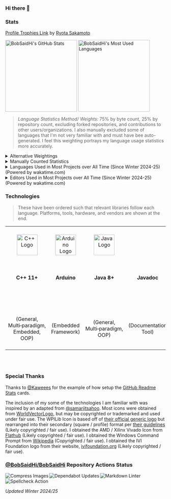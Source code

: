 ### Hi there 👋

<!--
**BobSaidHi/BobSaidHi** is a ✨ _special_ ✨ repository because its `README.md` (this file) appears on your GitHub profile.

Here are some ideas to get you started:

- 🔭 I’m currently working on ...
- 🌱 I’m currently learning ...
- 👯 I’m looking to collaborate on ...
- 🤔 I’m looking for help with ...
- 💬 Ask me about ...
- 📫 How to reach me: ...
- 😄 Pronouns: ...
- ⚡ Fun fact: ...
-->

### Stats

[Profile Trophies Link](https://github-profile-trophy.vercel.app/?username=BobSaidHi) by [Ryota Sakamoto](https://github.com/ryo-ma/github-profile-trophy)

<!-- Public Instance
![BobSaidHi's GitHub stats](https://github-readme-stats.vercel.app/api?username=BobSaidHi&show_icons=true&theme=transparent) ![Top Langs](https://github-readme-stats.vercel.app/api/top-langs/?username=BobSaidHi&exclude_repo=&hide=Dockerfile,Processing)
-->

<!-- Private Instance, slightly more accurate, especially for the main stats card -->
<!-- This alignment is still less than ideal though
![BobSaidHi's GitHub stats](https://github-readme-stats-omega-drab-90.vercel.app/api?username=BobSaidHi&show_icons=true&theme=transparent) ![Top Langs](https://github-readme-stats-omega-drab-90.vercel.app/api/top-langs/?username=BobSaidHi&exclude_repo=&hide=Dockerfile,Processing)
-->

<!-- Begin HTML -->
<!-- Private Instance w/ better formatting -->
<div>
  <img height=225 align="center"
    src="https://github-readme-stats-omega-drab-90.vercel.app/api?username=BobSaidHi&show=prs_merged_percentage&show_icons=true&theme=transparent"
    alt="BobSaidHi's GitHub Stats" />
  <img height=225 align="center"
    src="https://github-readme-stats-omega-drab-90.vercel.app/api/top-langs/?username=BobSaidHi&exclude_repo=&hide=Dockerfile,Processing,VHDL,TCL,Verilog,Perl&size_weight=0.75&count_weight=0.25&langs_count=8&layout=compact"
    alt="BobSaidHi's Most Used Languages" />
</div>
<!-- End HTML -->

> *Language Statistics Method/ Weights:* 75% by byte count, 25% by repository count, excluding forked repositories, and contributions to other users/organizations.  I also manually excluded some of languages that I'm not very familiar with and must have bee auto-generated.  I feel this weighting portrays my language usage statistics more accurately.
<!-- Apparently, details is an actual HTML element, but GitHub officially supports mixing it with Mardown -->
<details>
<summary>Alternative Weightings</summary>

| <center>Default Weighting<br>(100% by byte count, 0% by repository count)</center> | <center>Recommended Weighting<br>(50% by byte count, 50% by repository count)</center> |
| --- | --- |
| <center><img height=250 align="center" src="https://github-readme-stats-omega-drab-90.vercel.app/api/top-langs/?username=BobSaidHi&exclude_repo=&hide=Dockerfile,Processing,VHDL,Perl&size_weight=1&count_weight=0.5&langs_count=10&layout=compact" alt="BobSaidHi's Most Used Languages" /></center> | <center><img height=250 align="center" src="https://github-readme-stats-omega-drab-90.vercel.app/api/top-langs/?username=BobSaidHi&exclude_repo=&hide=Dockerfile,Processing,VHDL,Perl&size_weight=0.5&count_weight=0.5&langs_count=10&layout=compact" alt="BobSaidHi's Most Used Languages" /></center> |

</details>

<details>
<summary>Manually Counted Statistics</summary>

> Only counting the top languages in each repository.
>
> Mixed C++ and Python repositories are likely not counted properly.
> Mixed SystemVerilog, Other HDL, and Assembly repositories are likely not counted properly
>
> *Updated Fall 2024*

| Language    | Repositories Count | Files Count | Percentage Repos / Files |
| ---     | ---   | ---   | ---       |
| Java   | 27  | 278  | 53% / 63% |
| SystemVerilog      | 05  | 100  | 10% / 22% |
| Python | 13  | 036  | 25% / 08% |
| C++/C   | 05   | 20  | 10% / 05% |
| ASM    | 01   | 13  | 02% / 03% |
| **TOTALS**   | **51**  | **439**  | **100% / 100%** |

</details>

<!-- Begin HTML -->
<details>
<summary>Languages Used in Most Projects over All Time (Since Winter 2024-25) (Powered by wakatime.com)</summary>

<!-- PNG version: https://wakatime.com/share/@BobSaidHi/ce6be866-4c3b-4e31-8919-91dc5485cd2e.png -->
<!-- SVG version: https://wakatime.com/share/@BobSaidHi/d5403ac7-ec5c-4a8e-9c99-2ab6ed87d7f0.svg -->
<!-- SVG version (No title): https://wakatime.com/share/@BobSaidHi/9b40d0e1-f14e-4c90-9694-0411dc0c806d.svg -->


<!-- Private Instance w/ better formatting -->
<div>
  <img height=500 align="center"
    src="https://wakatime.com/share/@BobSaidHi/9b40d0e1-f14e-4c90-9694-0411dc0c806d.svg"
    alt="Languages Used in Most Projects over All Time (Since Winter 2024-25) (Powered by wakatime.com)" />
</div>

</details>

<details>
<summary>Editors Used in Most Projects over All Time (Since Winter 2024-25) (Powered by wakatime.com)</summary>

<!-- SVG version (No title): https://wakatime.com/share/@BobSaidHi/9b40d0e1-f14e-4c90-9694-0411dc0c806d.svg -->


<!-- Private Instance w/ better formatting -->
<div>
  <img height=500 align="center"
    src="https://wakatime.com/share/@BobSaidHi/5d801706-f083-4aea-b63c-5755058e2856.svg"
    alt="Editors Used in Most Projects over All Time (Since Winter 2024-25) (Powered by wakatime.com)" />
</div>

</details>
<!-- End HTML -->

### Technologies

> These have been ordered such that relevant libraries follow each language.  Platforms, tools, hardware, and vendors are shown at the end.

<!-- Begin HTML -->
<!-- Programming Languages -->
<table>
  <!-- Icons -->
  <tr>
    <!-- Programming Languages -->
    <!-- C++ -->
    <td align="center">
      <div style="min-width:120px;">
        <img src="https://cdn.worldvectorlogo.com/logos/c.svg" alt="C++ Logo" width="65" />
      </div>
    </td>
    <td align="center">
      <div style="min-width:80px;">
        <img src="https://cdn.worldvectorlogo.com/logos/arduino-1.svg" alt="Arduino Logo" width="65" />
      </div>
    </td>
    <!-- Java -->
    <td align="center">
      <div style="min-width:120px;">
        <img src="https://cdn.worldvectorlogo.com/logos/java-14.svg" alt="Java Logo" width="65" />
      </div>
    </td>
    <td align="center">
      <div style="min-width:120;">
      </div>
    </td>
    <td align="center">
      <div style="min-width:80px;">
        <img src="https://github.com/user-attachments/assets/0612e8f0-f786-4159-861a-738c06d36ccf" alt="WPILib Logo" width="65" />
      </div>
    </td>
    <!-- Python -->
    <td align="center">
      <div style="min-width:120px;">
        <img src="https://cdn.worldvectorlogo.com/logos/python-5.svg" alt="Python Logo" width="65" />
      </div>
    </td>
    <td align="center" rowspan="1">
      <div style="min-width:80px;">
        <p>&nbsp;&nbsp;&nbsp;&nbsp;&nbsp;&nbsp;&nbsp;&nbsp;&nbsp;&nbsp;&nbsp;&nbsp;&nbsp;&nbsp;&nbsp;&nbsp;</p>
        <b><i>Additional Python Libraries</i></b>
      </div>
    </td>
    <!-- HDLs -->
    <td align="center">
      <div style="min-width:80px;">
      </div>
    </td>
    <td align="center">
      <div style="min-width:80px;">
        <img
          src="https://flathub.org/_next/image?url=https%3A%2F%2Fdl.flathub.org%2Fmedia%2Fcom%2Fgithub%2Fcorna.Vivado%2F07ad2cd5a0a53383dce2081f799f9726%2Ficons%2F128x128%2Fcom.github.corna.Vivado.png&w=256&q=100"
          alt="Vivado Logo" width="65" />
      </div>
    </td>
    <!-- Markup Languages -->
    <td align="center">
      <div style="min-width:80px;">
        <img src="https://cdn.worldvectorlogo.com/logos/html-1.svg" alt="HTML Logo" width="65" />
      </div>
    </td>
    <td align="center">
      <div style="min-width:80px;">
        <img src="https://cdn.worldvectorlogo.com/logos/markdown.svg" alt="Markdown Logo" width="65" />
      </div>
    </td>
    <!-- Scripting Languages -->
    <td align="center">
      <div style="min-width:80px;">
        <img src="https://upload.wikimedia.org/wikipedia/en/e/ef/Command_prompt_icon_%28windows%29.png" alt="Command Prompt Icon"
          width="65" />
      </div>
    </td>
    <td align="center">
      <div style="min-width:140px;">
        <img src="https://ivifoundation.org/assets/images/square-logo.png" alt="IVI Foundation Logo" width="65" />
    </td>
    <!-- Tools -->
    <td align="center">
      <div style="min-width:80px;">
      </div>
    </td>
    <td align="center">
      <div style="min-width:80px;">
        <img src="https://cdn.worldvectorlogo.com/logos/draw-io.svg" alt="Draw.io Logo" width="65" />
    </td>
    <td align="center">
      <div style="min-width:80px;">
    </td>
    <!-- OS -->
    <td align="center">
      <div style="min-width:80px;">
        <img src="https://cdn.worldvectorlogo.com/logos/microsoft-windows-22.svg" alt="Windows 10 Logo" width="65" />
      </div>
    </td>
    <td align="center">
      <div style="min-width:80px;">
        <img src="https://cdn.worldvectorlogo.com/logos/debian-2.svg" alt="Debian Logo" width="65" />
    </td>
    <!-- Developer Platforms -->
    <td align="center">
      <div style="min-width:80px;">
        <img src="https://cdn.worldvectorlogo.com/logos/github-icon-1.svg" alt="GitHub Logo" width="65" />
      </div>
    </td>
    <td align="center">
      <div style="min-width:80px;">
      </div>
    </td>
    <td align="center">
      <div style="min-width:80px;">
        <img src="https://cdn.worldvectorlogo.com/logos/gitlab.svg" alt="GitLab Logo" width="65" />
    </td>
    <!-- IDEs -->
    <td align="center">
      <div style="min-width:80px;">
        <img src="https://cdn.worldvectorlogo.com/logos/visual-studio-code-1.svg" alt="VS Code Logo" width="65" />
      </div>
    </td>
    <td align="center">
      <div style="min-width:80px;">
        <img src="https://cdn.worldvectorlogo.com/logos/jetbrains-pycharm.svg" alt="PyCharm Logo" width="65" />
      </div>
    </td>
    <td align="center">
      <div style="min-width:80px;">
        <img src="https://cdn.worldvectorlogo.com/logos/intellij-idea-1.svg" alt="JetBrains IDEA Logo" width="65" />
      </div>
    </td>
    <td align="center">
      <div style="min-width:80px;">
        <img src="https://cdn.worldvectorlogo.com/logos/eclipse-11.svg" alt="Eclipse Logo" width="65" />
      </div>
    </td>
    <td align="center">
      <div style="min-width:80px;">
        <img src="https://cdn.worldvectorlogo.com/logos/notepadd-.svg" alt="Notepad++ Logo" width="65" />
      </div>
    </td>
    <!-- Additional Software -->
    <td align="center" rowspan="1">
      <div style="min-width:140px;">
        <p>&nbsp;&nbsp;&nbsp;&nbsp;&nbsp;&nbsp;&nbsp;&nbsp;&nbsp;&nbsp;&nbsp;&nbsp;&nbsp;&nbsp;&nbsp;&nbsp;</p>
        <b><i>Additional Software</i></b>
      </div>
    </td>
    <!-- CAD Software -->
    <td align="center" rowspan="1">
      <div style="min-width:140px;">
        <p>&nbsp;&nbsp;&nbsp;&nbsp;&nbsp;&nbsp;&nbsp;&nbsp;&nbsp;&nbsp;&nbsp;&nbsp;&nbsp;&nbsp;&nbsp;&nbsp;&nbsp;&nbsp;&nbsp;&nbsp;</p>
        <b><i>CAD Software</i></b>
      </div>
    </td>
    <!-- Office Software -->
    <td align="center" rowspan="1">
      <div style="min-width:140px;">
        <p>&nbsp;&nbsp;&nbsp;&nbsp;&nbsp;&nbsp;&nbsp;&nbsp;&nbsp;&nbsp;&nbsp;&nbsp;&nbsp;&nbsp;&nbsp;&nbsp;&nbsp;&nbsp;&nbsp;&nbsp;</p>
        <b><i>Office Software</i></b>
      </div>
    </td>
    <!-- Selected COTS Part OEMs -->
    <td align="center" rowspan="1">
      <div style="min-width:230px;">
        <p>&nbsp;&nbsp;&nbsp;&nbsp;&nbsp;&nbsp;&nbsp;&nbsp;&nbsp;&nbsp;&nbsp;&nbsp;&nbsp;&nbsp;&nbsp;&nbsp;&nbsp;&nbsp;&nbsp;&nbsp;&nbsp;&nbsp;&nbsp;&nbsp;&nbsp;&nbsp;&nbsp;&nbsp;&nbsp;&nbsp;&nbsp;&nbsp;&nbsp;&nbsp;</p>
        <b><i>Selected COTS Part OEMs</i></b>
      </div>
    </td>
    <!-- Selected Equipment OEMs -->
    <td align="center" rowspan="1">
      <div style="min-width:230px;">
        <p>&nbsp;&nbsp;&nbsp;&nbsp;&nbsp;&nbsp;&nbsp;&nbsp;&nbsp;&nbsp;&nbsp;&nbsp;&nbsp;&nbsp;&nbsp;&nbsp;&nbsp;&nbsp;&nbsp;&nbsp;&nbsp;&nbsp;&nbsp;&nbsp;&nbsp;&nbsp;&nbsp;&nbsp;&nbsp;&nbsp;&nbsp;&nbsp;&nbsp;&nbsp;</p>
        <b><i>Selected Equipment OEMs</i></b>
      </div>
    </td>
    <!-- Additional Favorite Vendors -->
    <td align="center" rowspan="1">
      <div style="min-width:140px;">
        <p>&nbsp;&nbsp;&nbsp;&nbsp;&nbsp;&nbsp;&nbsp;&nbsp;&nbsp;&nbsp;&nbsp;&nbsp;&nbsp;&nbsp;&nbsp;&nbsp;&nbsp;&nbsp;&nbsp;&nbsp;</p>
        <b><i>Additional Favorite Vendors</i></b>
      </div>
    </td>
  </tr>
  <!-- Names  -->
  <tr>
    <!-- Programming Languages -->
    <!-- C++ -->
    <td align="center">
      <div>
        <b>C++ 11+</b>
        <p>&nbsp;&nbsp;&nbsp;&nbsp;&nbsp;&nbsp;&nbsp;&nbsp;&nbsp;&nbsp;&nbsp;&nbsp;&nbsp;&nbsp;&nbsp;&nbsp;&nbsp;&nbsp;&nbsp;&nbsp;</p>
      </div>
    </td>
    <td align="center">
      <div>
        <b>Arduino</b>
        <p>&nbsp;&nbsp;&nbsp;&nbsp;&nbsp;&nbsp;&nbsp;&nbsp;&nbsp;&nbsp;&nbsp;&nbsp;&nbsp;&nbsp;&nbsp;&nbsp;</p>
      </div>
    </td>
    <!-- Java -->
    <td align="center">
      <div>
        <b>Java 8+</b>
        <p>&nbsp;&nbsp;&nbsp;&nbsp;&nbsp;&nbsp;&nbsp;&nbsp;&nbsp;&nbsp;&nbsp;&nbsp;&nbsp;&nbsp;&nbsp;&nbsp;&nbsp;&nbsp;&nbsp;&nbsp;</p>
      </div>
    </td>
    <td align="center">
      <div>
        <b>Javadoc</b>
        <p>&nbsp;&nbsp;&nbsp;&nbsp;&nbsp;&nbsp;&nbsp;&nbsp;&nbsp;&nbsp;&nbsp;&nbsp;&nbsp;&nbsp;&nbsp;&nbsp;</p>
      </div>
    </td>
    <td align="center">
      <div>
        <b>WPILib</b> (2019-22)
        <p>&nbsp;&nbsp;&nbsp;&nbsp;&nbsp;&nbsp;&nbsp;&nbsp;&nbsp;&nbsp;&nbsp;&nbsp;&nbsp;&nbsp;&nbsp;&nbsp;</p>
      </div>
    </td>
    <!-- Python -->
    <td align="center">
      <div>
        <b>Python 3</b>
        <p>&nbsp;&nbsp;&nbsp;&nbsp;&nbsp;&nbsp;&nbsp;&nbsp;&nbsp;&nbsp;&nbsp;&nbsp;&nbsp;&nbsp;&nbsp;&nbsp;&nbsp;&nbsp;&nbsp;&nbsp;</p>
      </div>
    </td>
    <td align="center" rowspan="2">
      <div>
        Easy&nbsp;SCPI<br>
        logging<br>
        ODrive<br>
        PySimpleGui<br>
        PyVISA<br>
        Requests<br>
      </div>
    </td>
    <!-- HDLs -->
    <td align="center">
      <div>
        <b>SystemVerilog</b>
        <p>&nbsp;&nbsp;&nbsp;&nbsp;&nbsp;&nbsp;&nbsp;&nbsp;&nbsp;&nbsp;&nbsp;&nbsp;&nbsp;&nbsp;&nbsp;&nbsp;</p>
      </div>
    </td>
    <td align="center">
      <div>
        AMD&nbsp;(Xilinx) <b>Vivado</b>
        <p>&nbsp;&nbsp;&nbsp;&nbsp;&nbsp;&nbsp;&nbsp;&nbsp;&nbsp;&nbsp;&nbsp;&nbsp;&nbsp;&nbsp;&nbsp;&nbsp;&nbsp;&nbsp;&nbsp;&nbsp;
      </div>
    </td>
    <!-- Markup Languages -->
    <td align="center">
      <div>
        <b>HTML</b>
        <p>&nbsp;&nbsp;&nbsp;&nbsp;&nbsp;&nbsp;&nbsp;&nbsp;&nbsp;&nbsp;&nbsp;&nbsp;&nbsp;&nbsp;&nbsp;&nbsp;</p>
      </div>
    </td>
    <td align="center">
      <div>
        <b>Markdown</b>
        <p>&nbsp;&nbsp;&nbsp;&nbsp;&nbsp;&nbsp;&nbsp;&nbsp;&nbsp;&nbsp;&nbsp;&nbsp;&nbsp;&nbsp;&nbsp;&nbsp;</p>
      </div>
    </td>
    <!-- Scripting Languages -->
    <td align="center">
      <div>
        <b>Windows CMD</b>
        <p>&nbsp;&nbsp;&nbsp;&nbsp;&nbsp;&nbsp;&nbsp;&nbsp;&nbsp;&nbsp;&nbsp;&nbsp;&nbsp;&nbsp;&nbsp;&nbsp;</p>
      </div>
    </td>
    <td align="center">
      <div>
        <b>Standard Commands for Programmable Instruments (SCPI)</b>
    </td>
    <!-- Tools -->
    <td align="center">
      <div>
        <b>Doxygen</b>
        <p>&nbsp;&nbsp;&nbsp;&nbsp;&nbsp;&nbsp;&nbsp;&nbsp;&nbsp;&nbsp;&nbsp;&nbsp;&nbsp;&nbsp;&nbsp;&nbsp;</p>
      </div>
    </td>
    <td align="center">
      <div>
        <b>Draw.io</b>
        <p>&nbsp;&nbsp;&nbsp;&nbsp;&nbsp;&nbsp;&nbsp;&nbsp;&nbsp;&nbsp;&nbsp;&nbsp;&nbsp;&nbsp;&nbsp;&nbsp;</p>
    </td>
    <td align="center">
      <div>
        <b>WireViz</b>
        <p>&nbsp;&nbsp;&nbsp;&nbsp;&nbsp;&nbsp;&nbsp;&nbsp;&nbsp;&nbsp;&nbsp;&nbsp;&nbsp;&nbsp;&nbsp;&nbsp;</p>
    </td>
    <!-- OS -->
    <td align="center">
      <div>
        <b>Windows</b> 7/8/10+
        <p>&nbsp;&nbsp;&nbsp;&nbsp;&nbsp;&nbsp;&nbsp;&nbsp;&nbsp;&nbsp;&nbsp;&nbsp;&nbsp;&nbsp;&nbsp;&nbsp;</p>
      </div>
    </td>
    <td align="center">
      <div>
        <b>Debian Linux</b>
        <p>&nbsp;&nbsp;&nbsp;&nbsp;&nbsp;&nbsp;&nbsp;&nbsp;&nbsp;&nbsp;&nbsp;&nbsp;&nbsp;&nbsp;&nbsp;&nbsp;</p>
    </td>
    <!-- Developer Platforms -->
    <td align="center">
      <div>
        <b>GitHub</b>
        <p>&nbsp;&nbsp;&nbsp;&nbsp;&nbsp;&nbsp;&nbsp;&nbsp;&nbsp;&nbsp;&nbsp;&nbsp;&nbsp;&nbsp;&nbsp;&nbsp;</p>
      </div>
    </td>
    <td align="center">
      <div>
        <b>GitHub Actions</b>
        <p>&nbsp;&nbsp;&nbsp;&nbsp;&nbsp;&nbsp;&nbsp;&nbsp;&nbsp;&nbsp;&nbsp;&nbsp;&nbsp;&nbsp;&nbsp;&nbsp;</p>
      </div>
    </td>
    <td align="center">
      <div>
        <b>GitLab</b>
        <p>&nbsp;&nbsp;&nbsp;&nbsp;&nbsp;&nbsp;&nbsp;&nbsp;&nbsp;&nbsp;&nbsp;&nbsp;&nbsp;&nbsp;&nbsp;&nbsp;</p>
    </td>
    <!-- IDEs -->
    <td align="center">
      <div>
        Microsoft <b>Visual Studio Code</b>
        <p>&nbsp;&nbsp;&nbsp;&nbsp;&nbsp;&nbsp;&nbsp;&nbsp;&nbsp;&nbsp;&nbsp;&nbsp;&nbsp;&nbsp;&nbsp;&nbsp;</p>
      </div>
    </td>
    <td align="center">
      <div>
        JetBrains <b>Pycharm</b>
        <p>&nbsp;&nbsp;&nbsp;&nbsp;&nbsp;&nbsp;&nbsp;&nbsp;&nbsp;&nbsp;&nbsp;&nbsp;&nbsp;&nbsp;&nbsp;&nbsp;</p>
      </div>
    </td>
    <td align="center">
      <div>
        JetBrains <b>IDEA</b>
        <p>&nbsp;&nbsp;&nbsp;&nbsp;&nbsp;&nbsp;&nbsp;&nbsp;&nbsp;&nbsp;&nbsp;&nbsp;&nbsp;&nbsp;&nbsp;&nbsp;</p>
      </div>
    </td>
    <td align="center">
      <div>
        <b>Eclipse</b>
        <p>&nbsp;&nbsp;&nbsp;&nbsp;&nbsp;&nbsp;&nbsp;&nbsp;&nbsp;&nbsp;&nbsp;&nbsp;&nbsp;&nbsp;&nbsp;&nbsp;</p>
      </div>
    </td>
    <td align="center">
      <div>
        <nobr><b>Notepad++</b></nobr>
        <p>&nbsp;&nbsp;&nbsp;&nbsp;&nbsp;&nbsp;&nbsp;&nbsp;&nbsp;&nbsp;&nbsp;&nbsp;&nbsp;&nbsp;&nbsp;&nbsp;&nbsp;&nbsp;&nbsp;&nbsp;</p>
      </div>
    </td>
    <!-- Additional Software -->
    <td align="center" rowspan="2">
      <div>
        Confluence<br>
        Git<br>
        Jira<br>
        PuTTY<br>
        Trello<br>
      </div>
    </td>
    <!-- CAD Software -->
    <td align="center" rowspan="2">
      <div>
        Autodesk&nbsp;AutoCad<br>
        Autodesk&nbsp;Fusion360<br>
        Autodesk&nbsp;Revit<br>
        DigiKey&nbsp;Scheme-It<br>
      </div>
    </td>
    <!-- Office Software -->
    <td align="center" rowspan="2">
      <div>
        Adobe&nbsp;Acrobat<br>
        Apache&nbsp;OpenOffice<br>
        Google&nbsp;Workspace<br>
        Microsoft&nbsp;Office<br>
      </div>
    </td>
    <!-- Selected COTS Part OEMs -->
    <td align="center" rowspan="2">
      <div>
        Adafruit&nbsp;Industries<br>
        Arduino&nbsp;(Uno&nbsp;Rev3)<br>
        Cross&nbsp;the&nbsp;Road&nbsp;Electronics<br>
        Digilent&nbsp;(Basys&nbsp;3&nbsp;Artix-7&nbsp;FPGA)<br>
        Espressif&nbsp;Systems&nbsp;(ESP32)<br>
        National&nbsp;Instruments&nbsp;(roboRIO)<br>
        Raspberry&nbsp;Pi&nbsp;(3b)<br>
        REV&nbsp;Robotics<br>
        VEX&nbsp;Robotics<br>
      </div>
    </td>
    <!-- Selected Equipment OEMs -->
    <td align="center" rowspan="2">
      <div>
        Agilent&nbsp;Technologies,&nbsp;Inc.<br>
        Asus<br>
        Dell<br>
        HP<br>
        Keysight&nbsp;Technologies<br>
        Netgear<br>
        RIGOL&nbsp;Technologies<br>
        Siglent&nbsp;Technologies<br>
      </div>
    </td>
    <!-- Additional Favorite Vendors -->
    <td align="center" rowspan="2">
      <div>
        AndyMark,&nbsp;Inc.<br>
        Digi-Key&nbsp;Electronics<br>
        Grainger<br>
      </div>
    </td>
  </tr>
  <!-- Entry Types -->
  <tr>
    <!-- Programming Languages -->
    <!-- C++ -->
    <td align="center">
      <div>
        (General,<br>
        Multi&#8209;paradigm,<br>
        Embedded,<br>
        OOP)
      </div>
    </td>
    <td align="center">
      <div>
        (Embedded Framework)
      </div>
    </td>
    <!-- Java -->
    <td align="center">
      <div>
        (General,<br>
        Multi&#8209;paradigm,<br>
        OOP)
      </div>
    </td>
    <td align="center">
      <div>
        (Documentation Tool)
      </div>
    </td>
    <td align="center">
      <div>
        (Robotics Framework)
      </div>
    </td>
    <!-- Python -->
    <td align="center">
      <div>
        (General,<br>
        Scripting,<br>
        Multi&#8209;paradigm,<br>
        OOP)
      </div>
    </td>
    <!-- Python -->
    <!-- HDLs -->
    <td align="center">
      <div>
        (Hardware Description Language)
      </div>
    </td>
    <td align="center">
      <div>
        (FPGA Design Suite)
      </div>
    </td>
    <!-- Markup Languages -->
    <td align="center">
      <div>
        (Markup)
      </div>
    </td>
    <td align="center">
      <div>
        (Markup)
      </div>
    </td>
    <!-- Scripting Languages -->
    <td align="center">
      <div>
        (Shell)
      </div>
    </td>
    <td align="center">
      <div>
        <p>&nbsp;&nbsp;&nbsp;&nbsp;&nbsp;&nbsp;&nbsp;&nbsp;&nbsp;&nbsp;&nbsp;&nbsp;&nbsp;&nbsp;&nbsp;&nbsp;&nbsp;&nbsp;&nbsp;&nbsp;&nbsp;&nbsp;&nbsp;&nbsp;&nbsp;&nbsp;&nbsp;&nbsp;&nbsp;&nbsp;&nbsp;&nbsp;&nbsp;&nbsp;</p>
        (Shell Commands)
        <p>&nbsp;&nbsp;&nbsp;&nbsp;&nbsp;&nbsp;&nbsp;&nbsp;&nbsp;&nbsp;&nbsp;&nbsp;&nbsp;&nbsp;&nbsp;&nbsp;&nbsp;&nbsp;&nbsp;&nbsp;&nbsp;&nbsp;&nbsp;&nbsp;&nbsp;&nbsp;&nbsp;&nbsp;&nbsp;&nbsp;&nbsp;&nbsp;&nbsp;&nbsp;</p>
    </td>
    <!-- Tools -->
    <td align="center">
      <div>
        (Documentation Tool)
      </div>
    </td>
    <td align="center">
      <div>
        (General Diagramming Tool)
      </div>
    </td>
    <td align="center">
      <div>
        (Wiring Diagramming Tool)
    </td>
    <!-- OS -->
    <td align="center">
      <div>
        (OS)
      </div>
    </td>
    <td align="center">
      <div>
        (OS)
    </td>
    <!-- Developer Platforms -->
    <td align="center">
      <div>
        (Developer Platform)
      </div>
    </td>
    <td align="center">
      <div>
        (CI/CD)
      </div>
    </td>
    <td align="center">
      <div>
        (Developer Platform)
    </td>
    <!-- IDEs -->
    <td align="center">
      <div>
        (General IDE)
      </div>
    </td>
    <td align="center">
      <div>
        (IDE)
      </div>
    </td>
    <td align="center">
      <div>
        (IDE)
      </div>
    </td>
    <td align="center">
      <div>
        (IDE)
      </div>
    </td>
    <td align="center">
      <div>
        (Text Editor)
      </div>
    </td>
    <!-- Additional Software -->
    <!-- CAD Software -->
    <!-- Office Software -->
    <!-- Selected COTS Part OEMs -->
    <!-- Selected Equipment OEMs -->
    <!-- Additional Favorite Vendors -->
  </tr>
</table>
<!-- End HTML -->

<br>
<br>

### Special Thanks

Thanks to [@Kaweees](https://github.com/Kaweees/Kaweees/blob/master/README.md) for the example of how setup the [GitHub Readme Stats](https://github.com/anuraghazra/github-readme-stats#readme) cards.

The inclusion of my some of the technologies I am familiar with was inspired by an adapted from [@samarjitsahoo](https://github.com/samarjitsahoo#-my-tech-stack).  Most icons were obtained from [WorldVectorLogo](https://worldvectorlogo.com), but may be copyrighted or trademarked and used under fair use.  The WPILib Icon is based off of [their official generic logo](https://github.com/wpilibsuite/branding/blob/main/wpilib-generic.svg) but rearranged into their secondary (square / profile) format per [their guidelines](https://github.com/wpilibsuite/branding/blob/main/WPILib-Logo-Branding-Guidelines-2024.pdf)  (Likely copyrighted / fair use).  I obtained the AMD / Xilinx Vivado Icon from [Flathub](https://flathub.org/apps/com.github.corna.Vivado) (Likely copyrighted / fair use).  I obtained the Windows Command Prompt from [Wikipedia](https://en.wikipedia.org/wiki/File:Command_prompt_icon_(windows).png) (Copyrighted / fair use). I obtained the IVI Foundation logo from their website, [ivifoundation.org](https://www.ivifoundation.org/) (Likely copyrighted / fair use).

### [@BobSaidHi/BobSaidHi](https://github.com/BobSaidHi/BobSaidHi) Repository Actions Status

<!-- Begin HTML -->
<div>
  <a href="https://github.com/BobSaidHi/BobSaidHi/actions/workflows/imageActions.yml"><img align="left"
      src="https://github.com/BobSaidHi/BobSaidHi/actions/workflows/imageActions.yml/badge.svg" alt="Compress Images" /></a>
  <a href="https://github.com/BobSaidHi/BobSaidHi/actions/workflows/dependabot/dependabot-updates"><img align="left"
      src="https://github.com/BobSaidHi/BobSaidHi/actions/workflows/dependabot/dependabot-updates/badge.svg" alt="Dependabot Updates" /></a>
  <a href="https://github.com/BobSaidHi/BobSaidHi/actions/workflows/markdownwonLinter.yml"><img align="left"
      src="https://github.com/BobSaidHi/BobSaidHi/actions/workflows/markdownwonLinter.yml/badge.svg" alt="Markdown Linter" /></a>
  <a href="https://github.com/BobSaidHi/BobSaidHi/actions/workflows/spell.yml"><img align="left"
      src="https://github.com/BobSaidHi/BobSaidHi/actions/workflows/spell.yml/badge.svg" alt="Spellcheck Action" /></a>
</div>
<!-- End HTML -->

<br>
<br>

*Updated Winter 2024/25*

